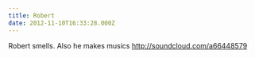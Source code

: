 ```yaml
---
title: Robert
date: 2012-11-10T16:33:28.000Z
---
```

Robert smells. Also he makes musics <http://soundcloud.com/a66448579>
